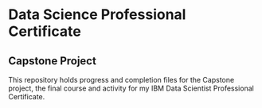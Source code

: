 # Data Science Professional Certificate
## Capstone Project
This repository holds progress and completion files for the Capstone project,
  the final course and activity for my IBM Data Scientist Professional Certificate.
